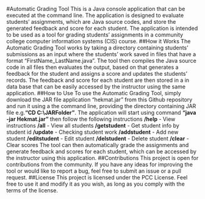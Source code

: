 #Automatic Grading Tool
This is a Java console application that can be executed at the command line. The application is designed to evaluate students’ assignments, which are Java source codes, and store the generated feedback and score for each student. The application is intended to be used as a tool for grading students’ assignments in a community college computer information systems (CIS) course.
##How it Works
The Automatic Grading Tool works by taking a directory containing students’ submissions as an input where the students’ work saved in files that have a format “FirstName_LastName.java”. The tool then compiles the Java source code in all files then evaluates the output, based on that generates a feedback for the student and assigns a score and updates the students’ records.
The feedback and score for each student are then stored in a in data base that can be easily accessed by the instructor using the same application.
##How to Use
To use the Automatic Grading Tool, simply download the JAR file application “hekmat.jar” from this Github repository and run it using a the command line, providing the directory containing JAR file e.g.**“CD C:\JARFolder”**. The application will start using command **“java -jar Hekmat.jar”** then follow the following instructions 
**/help** - View instructions
**/all** - View all students
**/getstudent** - Get student info by student id
**/update** - Checking student work
**/addstudent** - Add new student
**/editstudent** - Edit student
**/delstudent** - Delete student
**/clear** - Clear scores
The tool can then automatically grade the assignments and generate feedback and scores for each student, which can be accessed by the instructor using this application.
##Contributions
This project is open for contributions from the community. If you have any ideas for improving the tool or would like to report a bug, feel free to submit an issue or a pull request.
##License
This project is licensed under the PCC License. Feel free to use it and modify it as you wish, as long as you comply with the terms of the license.

